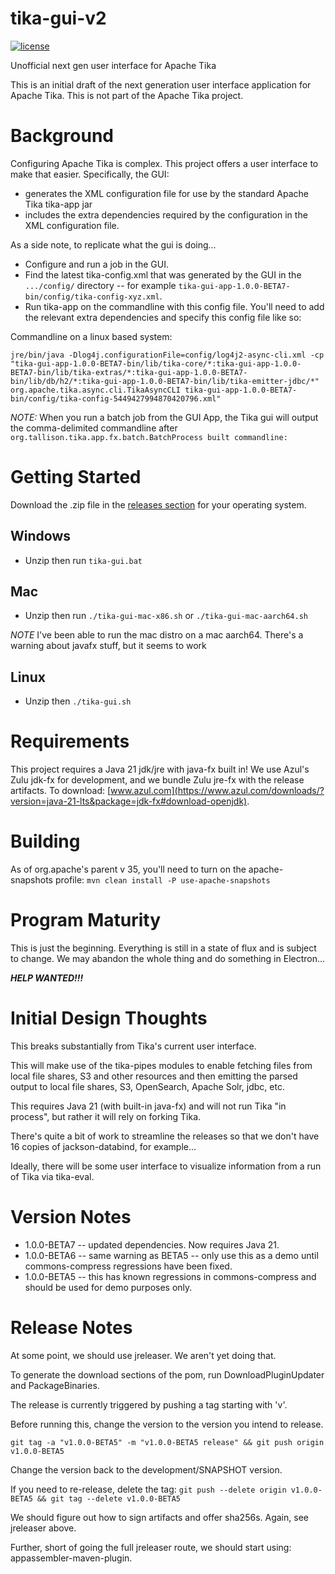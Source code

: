 # tika-gui-v2

[![license](https://img.shields.io/github/license/apache/tika.svg?maxAge=2592000)](http://www.apache.org/licenses/LICENSE-2.0)

Unofficial next gen user interface for Apache Tika

This is an initial draft of the next generation user interface application for Apache Tika.
This is not part of the Apache Tika project.

# Background
Configuring Apache Tika is complex. This project offers a user interface to make that easier. Specifically,
the GUI:
 * generates the XML configuration file for use by the standard Apache Tika tika-app jar
 * includes the extra dependencies required by the configuration in the XML configuration file.

As a side note, to replicate what the gui is doing...
 * Configure and run a job in the GUI. 
 * Find the latest tika-config.xml that was generated by the GUI in the `.../config/` directory -- for example `tika-gui-app-1.0.0-BETA7-bin/config/tika-config-xyz.xml`. 
 * Run tika-app on the commandline with this config file. You'll need to add the relevant extra dependencies and specify this config file like so:

Commandline on a linux based system:
```commandline
jre/bin/java -Dlog4j.configurationFile=config/log4j2-async-cli.xml -cp "tika-gui-app-1.0.0-BETA7-bin/lib/tika-core/*:tika-gui-app-1.0.0-BETA7-bin/lib/tika-extras/*:tika-gui-app-1.0.0-BETA7-bin/lib/db/h2/*:tika-gui-app-1.0.0-BETA7-bin/lib/tika-emitter-jdbc/*" org.apache.tika.async.cli.TikaAsyncCLI tika-gui-app-1.0.0-BETA7-bin/config/tika-config-5449427994870420796.xml"
```

*NOTE:* When you run a batch job from the GUI App, the Tika gui will output the comma-delimited commandline after `org.tallison.tika.app.fx.batch.BatchProcess built commandline: `

# Getting Started
Download the .zip file in the [releases section](https://github.com/tballison/tika-gui-v2/releases) for your operating system.

## Windows
 * Unzip then run `tika-gui.bat`

## Mac
 * Unzip then run `./tika-gui-mac-x86.sh` or `./tika-gui-mac-aarch64.sh`

*NOTE* I've been able to run the mac distro on a mac aarch64.  There's a warning about javafx stuff, but it seems to work

## Linux
 * Unzip then `./tika-gui.sh`

# Requirements
This project requires a Java 21 jdk/jre with java-fx built in! We use Azul's Zulu jdk-fx for development, and we bundle Zulu jre-fx with the release artifacts.  To download: 
[www.azul.com](https://www.azul.com/downloads/?version=java-21-lts&package=jdk-fx#download-openjdk).

# Building
As of org.apache's parent v 35, you'll need to turn on the apache-snapshots profile:
`mvn clean install -P use-apache-snapshots`

# Program Maturity
This is just the beginning. Everything is still in a state of flux and is subject to change. We may abandon
the whole thing and do something in Electron...

***HELP WANTED!!!***

# Initial Design Thoughts
This breaks substantially from Tika's current user interface.

This will make use of the tika-pipes modules to enable fetching files from 
local file shares, S3 and other resources and then emitting the parsed output
to local file shares, S3, OpenSearch, Apache Solr, jdbc, etc.

This requires Java 21 (with built-in java-fx) and will not run Tika "in process", but rather 
it will rely on forking Tika. 

There's quite a bit of work to streamline the releases so that we don't have 16 copies of
jackson-databind, for example...

Ideally, there will be some user interface to visualize information from
a run of Tika via tika-eval.

# Version Notes
* 1.0.0-BETA7 -- updated dependencies. Now requires Java 21.
* 1.0.0-BETA6 -- same warning as BETA5 -- only use this as a demo until commons-compress regressions have been fixed.
* 1.0.0-BETA5 -- this has known regressions in commons-compress and should be used for demo purposes only.

# Release Notes
At some point, we should use jreleaser.  We aren't yet doing that.

To generate the download sections of the pom, run DownloadPluginUpdater and PackageBinaries.

The release is currently triggered by pushing a tag starting with 'v'.

Before running this, change the version to the version you intend to release.

```git tag -a "v1.0.0-BETA5" -m "v1.0.0-BETA5 release" && git push origin v1.0.0-BETA5```

Change the version back to the development/SNAPSHOT version.

If you need to re-release, delete the tag:
```git push --delete origin v1.0.0-BETA5 && git tag --delete v1.0.0-BETA5```

We should figure out how to sign artifacts and offer sha256s.  Again, see jreleaser above.

Further, short of going the full jreleaser route, we should start using: appassembler-maven-plugin.

